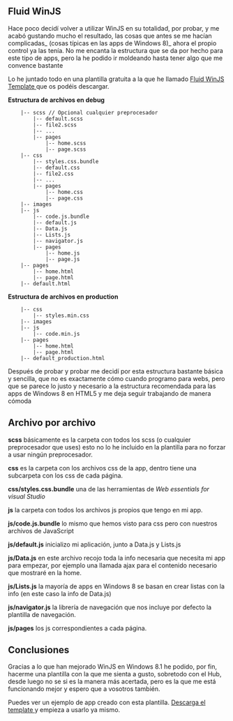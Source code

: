 ## Fluid WinJS

Hace poco decidí volver a utilizar WinJS en su totalidad, por probar, y me acabó gustando mucho el resultado, las cosas que antes se me hacían complicadas_ (cosas típicas en las apps de Windows 8)_ ahora el propio control ya las tenía. No me encanta la estructura que se da por hecho para este tipo de apps, pero la he podido ir moldeando hasta tener algo que me convence bastante

Lo he juntado todo en una plantilla gratuita a la que he llamado [Fluid WinJS Template ](http://visualstudiogallery.msdn.microsoft.com/88008001-cb17-4245-9486-2d210546c94e "fluis winjs") que os podéis descargar.

**Estructura de archivos en debug**
```
    |-- scss // Opcional cualquier preprocesador
        |-- default.scss
        |-- file2.scss
        |-- ...
        |-- pages
            |-- home.scss
            |-- page.scss
    |-- css
        |-- styles.css.bundle
        |-- default.css
        |-- file2.css
        |-- ...
        |-- pages
            |-- home.css
            |-- page.css
    |-- images
    |-- js
        |-- code.js.bundle
        |-- default.js
        |-- Data.js
        |-- Lists.js
        |-- navigator.js
        |-- pages
            |-- home.js
            |-- page.js
    |-- pages
        |-- home.html
        |-- page.html
    |-- default.html
```
**Estructura de archivos en production**
```
    |-- css
        |-- styles.min.css
    |-- images
    |-- js
        |-- code.min.js
    |-- pages
        |-- home.html
        |-- page.html
    |-- default_production.html
```
Después de probar y probar me decidí por esta estructura bastante básica y sencilla, que no es exactamente cómo cuando programo para webs, pero que se parece lo justo y necesario a la estructura recomendada para las apps de Windows 8 en HTML5 y me deja seguir trabajando de manera cómoda

## Archivo por archivo

**scss** básicamente es la carpeta con todos los scss (o cualquier preprocesador que uses) esto no lo he incluido en la plantilla para no forzar a usar ningún preprocesador.

**css** es la carpeta con los archivos css de la app, dentro tiene una subcarpeta con los css de cada página.

**css/styles.css.bundle** una de las herramientas de _Web essentials for visual Studio_

**js** la carpeta con todos los archivos js propios que tengo en mi app.

**js/code.js.bundle** lo mismo que hemos visto para css pero con nuestros archivos de JavaScript

**js/default.js** inicializo mi aplicación, junto a Data.js y Lists.js

**js/Data.js** en este archivo recojo toda la info necesaria que necesita mi app para empezar, por ejemplo una llamada ajax para el contenido necesario que mostraré en la home.

**js/Lists.js** la mayoría de apps en Windows 8 se basan en crear listas con la info (en este caso la info de Data.js)

**js/navigator.js** la librería de navegación que nos incluye por defecto la plantilla de navegación.

**js/pages** los js correspondientes a cada página.

## Conclusiones

Gracias a lo que han mejorado WinJS en Windows 8.1 he podido, por fin, hacerme una plantilla con la que me sienta a gusto, sobretodo con el Hub, desde luego no se si es la manera más acertada, pero es la que me está funcionando mejor y espero que a vosotros también.

Puedes ver un ejemplo de app creado con esta plantilla.
[Descarga el template ](http://visualstudiogallery.msdn.microsoft.com/88008001-cb17-4245-9486-2d210546c94e "winjs fluid download")y empieza a usarlo ya mismo.